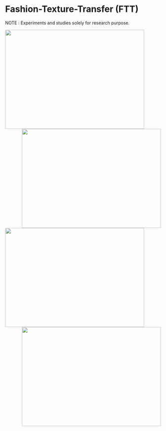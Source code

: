 # Fashion-Texture-Transfer (FTT)
NOTE : Experiments and studies solely for research purpose.

<img align="left" width="450" height="320" src="https://github.com/anish9/Fashion-Transfer/blob/main/viz/res01.png">
<img align="right" width="450" height="320" src="https://github.com/anish9/Fashion-Transfer/blob/main/viz/res02.png">
<br>
<img align="left" width="450" height="320" src="https://github.com/anish9/Fashion-Transfer/blob/main/viz/res03.png">
<img align="right" width="450" height="320" src="https://github.com/anish9/Fashion-Transfer/blob/main/viz/res04.png">
